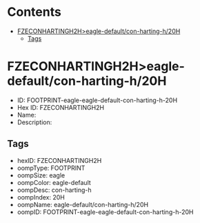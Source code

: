 



Contents
========

* [FZECONHARTINGH2H>eagle-default/con-harting-h/20H](#fzeconhartingh2heagle-defaultcon-harting-h20h)
	* [Tags](#tags)

# FZECONHARTINGH2H>eagle-default/con-harting-h/20H

- ID: FOOTPRINT-eagle-eagle-default-con-harting-h-20H
- Hex ID: FZECONHARTINGH2H
- Name: 
- Description: 

## Tags

- hexID: FZECONHARTINGH2H
- oompType: FOOTPRINT
- oompSize: eagle
- oompColor: eagle-default
- oompDesc: con-harting-h
- oompIndex: 20H
- oompName: eagle-default/con-harting-h/20H
- oompID: FOOTPRINT-eagle-eagle-default-con-harting-h-20H
